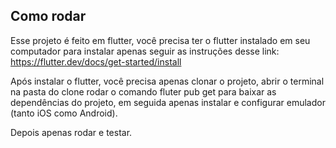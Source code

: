 ## Como rodar

Esse projeto é feito em flutter, você precisa ter o flutter instalado em seu computador para instalar 
apenas seguir as instruções desse link: https://flutter.dev/docs/get-started/install

Após instalar o flutter, você precisa apenas clonar o projeto, abrir o terminal na pasta do clone rodar o comando
fluter pub get para baixar as dependências do projeto, em seguida apenas instalar e configurar emulador (tanto iOS como Android). 

Depois apenas rodar e testar. 
